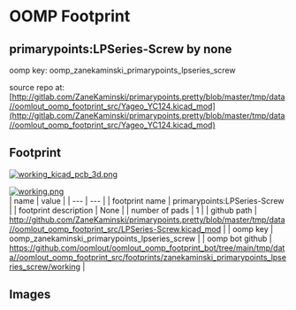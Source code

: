 # OOMP Footprint  
## primarypoints:LPSeries-Screw  by none  
  
oomp key: oomp_zanekaminski_primarypoints_lpseries_screw  
  
source repo at: [http://gitlab.com/ZaneKaminski/primarypoints.pretty/blob/master/tmp/data//oomlout_oomp_footprint_src/Yageo_YC124.kicad_mod](http://gitlab.com/ZaneKaminski/primarypoints.pretty/blob/master/tmp/data//oomlout_oomp_footprint_src/Yageo_YC124.kicad_mod)  
## Footprint  
  
[![working_kicad_pcb_3d.png](working_kicad_pcb_3d_600.png)](working_kicad_pcb_3d.png)  
  
[![working.png](working_600.png)](working.png)  
| name | value | 
| --- | --- | 
| footprint name | primarypoints:LPSeries-Screw | 
| footprint description | None | 
| number of pads | 1 | 
| github path | http://github.com/ZaneKaminski/primarypoints.pretty/blob/master/tmp/data//oomlout_oomp_footprint_src/LPSeries-Screw.kicad_mod | 
| oomp key | oomp_zanekaminski_primarypoints_lpseries_screw | 
| oomp bot github | https://github.com/oomlout/oomlout_oomp_footprint_bot/tree/main/tmp/data//oomlout_oomp_footprint_src/footprints/zanekaminski_primarypoints_lpseries_screw/working | 
## Images  
